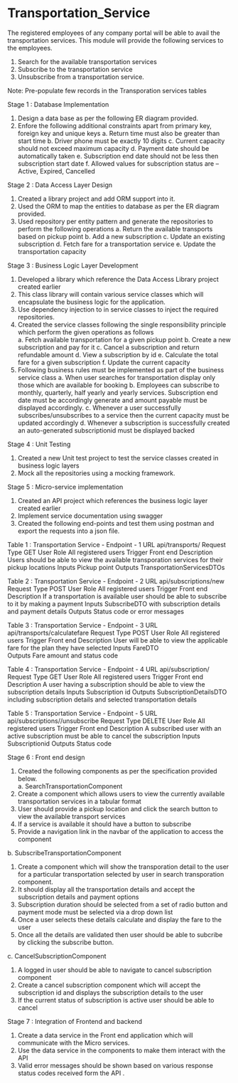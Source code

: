 # Transportation_Service
The registered employees of any company portal will be able to avail the transportation services. This module will provide the following services to the employees. 
1.	Search for the available transportation services 
2.	Subscribe to the transportation service 
3.	Unsubscribe from a transportation service. 

Note: Pre-populate few records in the Transporation services tables 


Stage 1 : Database Implementation 

1.	Design a data base as per the following ER diagram provided. 
2.	Enfore the following additional constraints apart from primary key, foreign key and unique keys 
a.	Return time must also be greater than start time 
b.	Driver phone must be exactly 10 digits 
c.	Current capacity should not exceed maximum capacity 
d.	Payment date should be automatically taken 
e.	Subscription end date should not be less then subscription start date 
f.	Allowed values for subscription status are – Active, Expired, Cancelled

Stage 2 : Data Access Layer Design

1.	Created a library project and add ORM support into it.  
2.	Used the ORM to map the entities to database as per the ER diagram provided.  
3.	Used repository per entity pattern and generate the repositories to perform the following operations 
a.	Return the available transports based on pickup point 
b.	Add a new subscription 
c.	Update an existing subscription 
d.	Fetch fare for a transportation service 
e.	Update the transportation capacity 
 
Stage 3 : Business Logic Layer Development 
 
1.	Developed a library which reference the Data Access Library project created earlier 
2.	This class library will contain various service classes which will encapsulate the business logic for the application. 
3.	Use dependency injection to in service classes to inject the required repositories. 
4.	Created the service classes following the single responsibility principle which perform the given operations as follows  
a.	Fetch available transportation for a given pickup point 
b.	Create a new subscription and pay for it 
c.	Cancel a subscription and return refundable amount 
d.	View a subscription by id 
e.	Calculate the total fare for a given subscription 
f.	Update the current capacity 
5.	Following business rules must be implemented as part of the business service class 
a.	When user searches for transportation display only those which are available for booking 
b.	Employees can subscribe to monthly, quarterly, half yearly and yearly services. Subscription end date must be accordingly generate and amount payable must be displayed accordingly. 
c.	Whenever a user successfully subscribes/unsubscribes to a service then the current capacity must be updated accordingly 
d.	Whenever a subscription is successfully created an auto-generated subscriptionid must be displayed backed 
 
Stage 4 : Unit Testing 

1.	Created a new Unit test project to test the service classes created in business logic layers 
2.	Mock all the repositories using a mocking framework. 
 
Stage 5 : Micro-service implementation 

1.	Created an API project which references the business logic layer created earlier 
2.	Implement service documentation using swagger 
3.	Created the following end-points and test them using postman and export the requests into a json file.
   
Table 1 : Transportation Service - Endpoint - 1 
URL 	api/transports/<pickup-point> 
Request Type 	GET 
User Role 	All registered users 
Trigger 	Front end 
Description 	Users should be able to view the available transporation services for their pickup locations 
Inputs 	Pickup point 
Outputs 	TransportationServicesDTOs 

Table 2 : Transportation Service - Endpoint - 2 
URL 	api/subscriptions/new 
Request Type 	POST 
User Role 	All registered users 
Trigger 	Front end 
Description 	If a transportation is available user should be able to subscribe to it by making a payment 
Inputs 	SubscribeDTO with subscription details and payment details 
Outputs 	Status code or error messages 

Table 3 : Transportation Service - Endpoint - 3 
URL 	api/transports/calculatefare 
Request Type 	POST 
User Role 	All registered users 
Trigger 	Front end 
Description 	User will be able to view the applicable fare for the plan they have selected 
Inputs 	FareDTO  
Outputs 	Fare amount and status code 

Table 4 : Transportation Service - Endpoint - 4 
URL 	api/subscription/<subscription-id> 
Request Type 	GET 
User Role 	All registered users 
Trigger 	Front end 
Description 	A user having a subscription should be able to view the subscription details 
Inputs 	Subscription id 
Outputs 	SubscriptionDetailsDTO including subscription details and selected transportation details 

Table 5 : Transportation Service - Endpoint - 5 
URL 	api/subscriptions/<subscriptionid>/unsubscribe 
Request Type 	DELETE 
User Role 	All registered users 
Trigger 	Front end 
Description 	A subscribed user with an active subscription must be able to cancel the subscription 
Inputs 	Subscriptionid 
Outputs 	Status code  
 
Stage 6 : Front end design 
 
1.	Created the following components as per the specification provided below.  
a.	SearchTransportationComponent 
1.	Create a component which allows users to view the currently available transportation services in a tabular format 
2.	User should provide a pickup location and click the search button to view the available transport services 
3.	If a service is available it should have a button to subscribe 
4.	Provide a navigation link in the navbar of the application to access the component 
 
b.	SubscribeTransportationComponent 
1.	Create a component which will show the transporation detail to the user for a particular transportation selected by user in search transporation component. 
2.	It should display all the transportation details and accept the subscription details and payment options 
3.	Subscription duration should be selected from a set of radio button and payment mode must be selected via a drop down list 
4.	Once a user selects these details calculate and display the fare to the user 
5.	Once all the details are validated then user should be able to subcribe by clicking the subscribe button. 
 
c.	CancelSubscriptionComponent 
1.	A logged in user should be able to navigate to cancel subscription component 
2.	Create a cancel subscription component which will accept the subscription id and displays the subscription details to the user 
3.	If the current status of subscription is active user should be able to cancel 
 
Stage 7 : Integration of Frontend and backend 
1.	Create a data service in the Front end application which will communicate with the Micro services. 
2.	Use the data service in the components to make them interact with the API 
3.	Valid error messages should be shown based on various response status codes received form the API .

